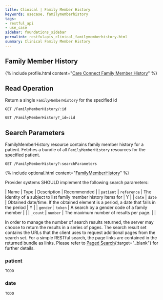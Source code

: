 ```yaml
---
title: Clinical | Family Member History
keywords: usecase, familymemberhistory
tags:
- restful_api
- use_case
sidebar: foundations_sidebar
permalink: restfulapis_clinical_familymemberhistory.html
summary: Clinical Family Member History
---
```


## Family Member History ##

{% include profile.html content="[Care Connect Family Member History](http://www.interopen.org/candidate-profiles/care-connect/CareConnect-FamilyMemberHistory-1.html)" %}

## Read Operation ##

Return a single `FamilyMemberHistory` for the specified id

```http
GET /FamilyMemberHistory/:id
```

```http
GET /FamilyMemberHistory?_id=:id
```


## Search Parameters ##

FamilyMemberHistory resource contains family member history for a patient. Fetches a bundle of all `FamilyMemberHistory` resources for the specified patient.

```http
GET /FamilyMemberHistory?:searchParameters
```

{% include optional.html content="[FamilyMemberHistory](https://www.hl7.org/fhir/DSTU2/familymemberhistory.html#search)" %}

Provider systems SHOULD implement the following search parameters:

| Name | Type | Description | Recommended |
| `patient` | `reference` | The identity of a subject to list family member history items for | Y |
| `date` | `date` | Obtained date/time. If the obtained element is a period, a date that falls in the period | Y |
| `gender` | `token` | A search by a gender code of a family member |  |
| `_count` | `number` | The maximum number of results per page. |  |

In order to manage the number of search results returned, the server may choose to return the results in a series of pages. The search result set contains the URLs that the client uses to request additional pages from the search set. For a simple RESTful search, the page links are contained in the returned bundle as links. Please refer to [Paged Search](https://www.hl7.org/fhir/DSTU2/search.html#count){:target="_blank"} for further details.

### patient ###

```TODO```

### date ###

```TODO```


